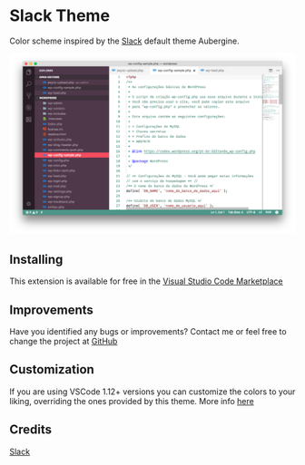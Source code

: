 # Slack Theme

Color scheme inspired by the [Slack](https://slack.com) default theme Aubergine.

![](https://raw.githubusercontent.com/felipemendes/slack-theme/master/vscode/screenshots/preview.png)

## Installing

This extension is available for free in the [Visual Studio Code Marketplace](https://marketplace.visualstudio.com/items?itemName=felipe-mendes.slack-theme)

## Improvements

Have you identified any bugs or improvements? Contact me or feel free to change the project at [GitHub](https://github.com/felipemendes/slack-theme)

## Customization

If you are using VSCode 1.12+ versions you can customize the colors to your liking, overriding the ones provided by this theme. More info [here](https://code.visualstudio.com/docs/getstarted/theme-color-reference)

## Credits

[Slack](https://github.com/slackhq)